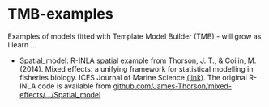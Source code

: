 # TMB-examples
Examples of models fitted with Template Model Builder (TMB) - will grow as I learn ...

- Spatial_model: R-INLA spatial example from Thorson, J. T., & Coilin, M. (2014). Mixed effects: a unifying framework for statistical modelling in fisheries biology. ICES Journal of Marine Science [(link)](http://icesjms.oxfordjournals.org/content/early/2014/12/03/icesjms.fsu213.abstract). The original R-INLA code is available from [github.com/James-Thorson/mixed-effects/.../Spatial_model](https://github.com/James-Thorson/mixed-effects/tree/master/Spatial_model)
